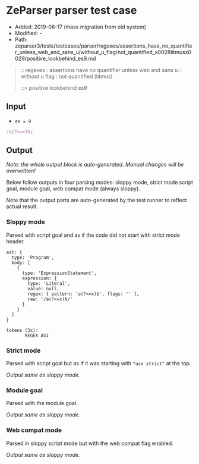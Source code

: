 # ZeParser parser test case

- Added: 2019-06-17 (mass migration from old system)
- Modified: -
- Path: zeparser3/tests/testcases/parser/regexes/assertions_have_no_quantifier_unless_web_and_sans_u/without_u_flag/not_quantified_x0028litmusx0029/positive_lookbehind_es9.md

> :: regexes : assertions have no quantifier unless web and sans u : without u flag : not quantified (litmus)
>
> ::> positive lookbehind es9

## Input

- `es = 9`

`````js
/a(?<=x)b/
`````

## Output

_Note: the whole output block is auto-generated. Manual changes will be overwritten!_

Below follow outputs in four parsing modes: sloppy mode, strict mode script goal, module goal, web compat mode (always sloppy).

Note that the output parts are auto-generated by the test runner to reflect actual result.

### Sloppy mode

Parsed with script goal and as if the code did not start with strict mode header.

`````
ast: {
  type: 'Program',
  body: [
    {
      type: 'ExpressionStatement',
      expression: {
        type: 'Literal',
        value: null,
        regex: { pattern: 'a(?<=x)b', flags: '' },
        raw: '/a(?<=x)b/'
      }
    }
  ]
}

tokens (3x):
       REGEX ASI
`````

### Strict mode

Parsed with script goal but as if it was starting with `"use strict"` at the top.

_Output same as sloppy mode._

### Module goal

Parsed with the module goal.

_Output same as sloppy mode._

### Web compat mode

Parsed in sloppy script mode but with the web compat flag enabled.

_Output same as sloppy mode._
